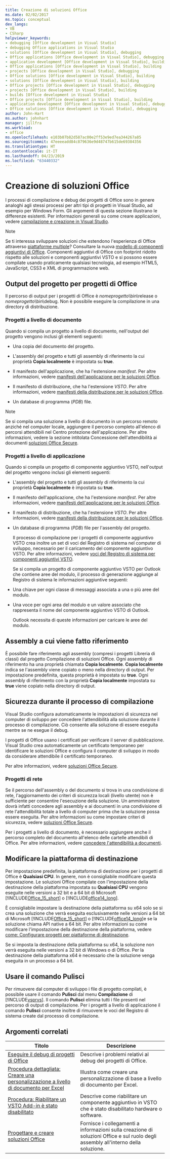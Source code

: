 ```yaml
---
title: Creazione di soluzioni Office
ms.date: 02/02/2017
ms.topic: conceptual
dev_langs:
- VB
- CSharp
helpviewer_keywords:
- debugging [Office development in Visual Studio]
- debugging Office applications in Visual Studio
- solutions [Office development in Visual Studio], debugging
- Office applications [Office development in Visual Studio], debugging
- application development [Office development in Visual Studio], building
- Office applications [Office development in Visual Studio], building
- projects [Office development in Visual Studio], debugging
- Office solutions [Office development in Visual Studio], building
- solutions [Office development in Visual Studio], building
- Office projects [Office development in Visual Studio], debugging
- projects [Office development in Visual Studio], building
- builds [Office development in Visual Studio]
- Office projects [Office development in Visual Studio], building
- application development [Office development in Visual Studio], debugging
- Office solutions [Office development in Visual Studio], debugging
author: John-Hart
ms.author: johnhart
manager: jillfra
ms.workload:
- office
ms.openlocfilehash: e103b07b82d587ac00e2ff53e9ed7ea344267a85
ms.sourcegitcommit: 47eeeeadd84c879636e9d48747b615de69384356
ms.translationtype: HT
ms.contentlocale: it-IT
ms.lasthandoff: 04/23/2019
ms.locfileid: "63440332"
---
```

# <a name="build-office-solutions"></a>Creazione di soluzioni Office
  I processi di compilazione e debug dei progetti di Office sono in genere analoghi agli stessi processi per altri tipi di progetti in Visual Studio, ad esempio per Windows Form. Gli argomenti di questa sezione illustrano le differenze esistenti. Per informazioni generali su come creare applicazioni, vedere [compilazione e creazione in Visual Studio](../ide/compiling-and-building-in-visual-studio.md).

> [!NOTE]
> Se ti interessa sviluppare soluzioni che estendono l'esperienza di Office attraverso [piattaforme multiple](https://dev.office.com/add-in-availability)? Consultare la nuova [modello di componenti aggiuntivi di Office](https://dev.office.com/docs/add-ins/overview/office-add-ins). Componenti aggiuntivi di Office con footprint ridotto rispetto alle soluzioni e componenti aggiuntivi VSTO e si possono essere compilate usando praticamente qualsiasi tecnologia, ad esempio HTML5, JavaScript, CSS3 e XML di programmazione web.

## <a name="project-output-for-office-projects"></a>Output del progetto per progetti di Office
 Il percorso di output per i progetti di Office è *nomeprogetto*\bin\release o *nomeprogetto*\bin\debug. Non è possibile eseguire la compilazione in una directory di distribuzione.

### <a name="document-level-projects"></a>Progetti a livello di documento
 Quando si compila un progetto a livello di documento, nell'output del progetto vengono inclusi gli elementi seguenti:

- Una copia del documento del progetto.

- L'assembly del progetto e tutti gli assembly di riferimento la cui proprietà **Copia localmente** è impostata su **true**.

- Il manifesto dell'applicazione, che ha l'estensione *manifest*. Per altre informazioni, vedere [manifesti dell'applicazione per le soluzioni Office](../vsto/application-manifests-for-office-solutions.md).

- Il manifesto di distribuzione, che ha l'estensione *VSTO*. Per altre informazioni, vedere [manifesti della distribuzione per le soluzioni Office](../vsto/deployment-manifests-for-office-solutions.md).

- Un database di programma (*PDB*) file.

> [!NOTE]
> Se si compila una soluzione a livello di documento in un percorso remoto anziché nel computer locale, aggiungere il percorso completo all'elenco di percorsi attendibili nel Centro protezione dell'applicazione. Per altre informazioni, vedere la sezione intitolata Concessione dell'attendibilità ai documenti [soluzioni Office Secure](../vsto/securing-office-solutions.md).

### <a name="application-level-projects"></a>Progetti a livello di applicazione
 Quando si compila un progetto di componente aggiuntivo VSTO, nell'output del progetto vengono inclusi gli elementi seguenti:

- L'assembly del progetto e tutti gli assembly di riferimento la cui proprietà **Copia localmente** è impostata su **true**.

- Il manifesto dell'applicazione, che ha l'estensione *manifest*. Per altre informazioni, vedere [manifesti dell'applicazione per le soluzioni Office](../vsto/application-manifests-for-office-solutions.md).

- Il manifesto di distribuzione, che ha l'estensione *VSTO*. Per altre informazioni, vedere [manifesti della distribuzione per le soluzioni Office](../vsto/deployment-manifests-for-office-solutions.md).

- Un database di programma (*PDB*) file per l'assembly del progetto.

  Il processo di compilazione per i progetti di componente aggiuntivo VSTO crea inoltre un set di voci del Registro di sistema nel computer di sviluppo, necessario per il caricamento del componente aggiuntivo VSTO. Per altre informazioni, vedere [voci del Registro di sistema per componenti aggiuntivi VSTO](../vsto/registry-entries-for-vsto-add-ins.md).

  Se si compila un progetto di componente aggiuntivo VSTO per Outlook che contiene aree del modulo, il processo di generazione aggiunge al Registro di sistema le informazioni aggiuntive seguenti:

- Una chiave per ogni classe di messaggi associata a una o più aree del modulo.

- Una voce per ogni area del modulo e un valore associato che rappresenta il nome del componente aggiuntivo VSTO di Outlook.

  Outlook necessita di queste informazioni per caricare le aree del modulo.

## <a name="referenced-assemblies"></a>Assembly a cui viene fatto riferimento
 È possibile fare riferimento agli assembly (compresi i progetti Libreria di classi) dal progetto Compilazione di soluzioni Office. Ogni assembly di riferimento ha una proprietà chiamata **Copia localmente**. **Copia localmente** indica se l'assembly viene copiato o meno nella directory di output. Per impostazione predefinita, questa proprietà è impostata su **true**. Ogni assembly di riferimento con la proprietà **Copia localmente** impostata su **true** viene copiato nella directory di output.

## <a name="security-during-the-build-process"></a>Sicurezza durante il processo di compilazione
 Visual Studio configura automaticamente le impostazioni di sicurezza nel computer di sviluppo per concedere l'attendibilità alla soluzione durante il processo di compilazione. Ciò consente alla soluzione di essere eseguita mentre se ne esegue il debug.

 I progetti di Office usano i certificati per verificare il server di pubblicazione. Visual Studio crea automaticamente un certificato temporaneo per identificare le soluzioni Office e configura il computer di sviluppo in modo da considerare attendibile il certificato temporaneo.

 Per altre informazioni, vedere [soluzioni Office Secure](../vsto/securing-office-solutions.md).

### <a name="network-projects"></a>Progetti di rete
 Se il percorso dell'assembly o del documento si trova in una condivisione di rete, l'aggiornamento dei criteri di sicurezza locali (livello utente) non è sufficiente per consentire l'esecuzione della soluzione. Un amministratore dovrà infatti concedere agli assembly e ai documenti in una condivisione di rete l'attendibilità totale a livello di computer prima che la soluzione possa essere eseguita. Per altre informazioni su come impostare criteri di sicurezza, vedere [soluzioni Office Secure](../vsto/securing-office-solutions.md).

 Per i progetti a livello di documento, è necessario aggiungere anche il percorso completo del documento all'elenco delle cartelle attendibili di Office. Per altre informazioni, vedere [concedere l'attendibilità a documenti](../vsto/granting-trust-to-documents.md).

## <a name="change-the-platform-target"></a>Modificare la piattaforma di destinazione
 Per impostazione predefinita, la piattaforma di destinazione per i progetti di Office è **Qualsiasi CPU**. In genere, non è consigliabile modificare questa impostazione. Le soluzioni Office compilate con l'impostazione della destinazione della piattaforma impostata su **Qualsiasi CPU** vengono eseguite nelle versioni a 32 bit e a 64 bit di Microsoft [!INCLUDE[Office_15_short](../vsto/includes/office-15-short-md.md)] o [!INCLUDE[office14_long](../vsto/includes/office14-long-md.md)].

 È consigliabile impostare la destinazione della piattaforma su x64 solo se si crea una soluzione che verrà eseguita esclusivamente nelle versioni a 64 bit di Microsoft [!INCLUDE[Office_15_short](../vsto/includes/office-15-short-md.md)] o [!INCLUDE[office14_long](../vsto/includes/office14-long-md.md)]e se la soluzione chiama API native a 64 bit. Per altre informazioni su come modificare l'impostazione della destinazione della piattaforma, vedere [come: Configurare progetti per piattaforme di destinazione](../ide/how-to-configure-projects-to-target-platforms.md).

 Se si imposta la destinazione della piattaforma su x64, la soluzione non verrà eseguita nelle versioni a 32 bit di Windows o di Office. Per la destinazione della piattaforma x64 è necessario che la soluzione venga eseguita in un processo a 64 bit.

## <a name="use-the-clean-command"></a>Usare il comando Pulisci
 Per rimuovere dal computer di sviluppo i file di progetto compilati, è possibile usare il comando **Pulisci** dal menu **Compilazione** di [!INCLUDE[vsprvs](../sharepoint/includes/vsprvs-md.md)]. Il comando **Pulisci** elimina tutti i file presenti nel percorso di output di compilazione. Per i progetti a livello di applicazione il comando **Pulisci** consente inoltre di rimuovere le voci del Registro di sistema create dal processo di compilazione.

## <a name="related-topics"></a>Argomenti correlati

|Titolo|Descrizione|
|-----------|-----------------|
|[Eseguire il debug di progetti di Office](../vsto/debugging-office-projects.md)|Descrive i problemi relativi al debug dei progetti di Office.|
|[Procedura dettagliata: Creare una personalizzazione a livello di documento per Excel](../vsto/walkthrough-creating-your-first-document-level-customization-for-excel.md)|Illustra come creare una personalizzazione di base a livello di documento per Excel.|
|[Procedura: Riabilitare un VSTO Add-in è stato disabilitato](../vsto/how-to-re-enable-a-vsto-add-in-that-has-been-disabled.md)|Descrive come riabilitare un componente aggiuntivo in VSTO che è stato disabilitato hardware o software.|
|[Progettare e creare soluzioni Office](../vsto/designing-and-creating-office-solutions.md)|Fornisce i collegamenti a informazioni sulla creazione di soluzioni Office e sul ruolo degli assembly all'interno della soluzione.|